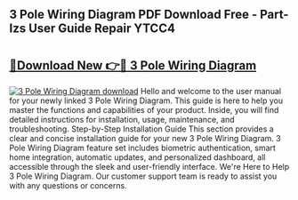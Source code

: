 ## 3 Pole Wiring Diagram PDF Download Free - Part-Izs User Guide Repair YTCC4

# <h2><a href="http://dfiomnb.blite.top/?on=3+Pole+Wiring+Diagram">🔗Download New 👉🔴 3 Pole Wiring Diagram</a></h2>

[![3 Pole Wiring Diagram download](https://i.imgur.com/lujVjoI.png)](http://dfiomnb.blite.top/?on=3+Pole+Wiring+Diagram)
Hello and welcome to the user manual for your newly linked 3 Pole Wiring Diagram. This guide is here to help you master the functions and capabilities of your product. Inside, you will find detailed instructions for installation, usage, maintenance, and troubleshooting. Step-by-Step Installation Guide This section provides a clear and concise installation guide for your new 3 Pole Wiring Diagram. 3 Pole Wiring Diagram feature set includes biometric authentication, smart home integration, automatic updates, and personalized dashboard, all accessible through the sleek and user-friendly interface. We're Here to Help 3 Pole Wiring Diagram. Our customer support team is ready to assist you with any questions or concerns.
